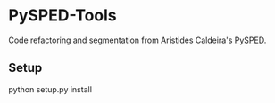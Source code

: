PySPED-Tools
============

Code refactoring and segmentation from Aristides Caldeira's [PySPED](https://github.com/aricaldeira/PySPED).

Setup
-----

python setup.py install
